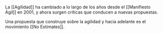 La [[Agilidad]] ha cambiado a lo largo de los años desde el [[Manifiesto Ágil]] en 2001, y ahora surgen críticas que conducen a nuevas propuestas.

Una propuesta que construye sobre la agilidad y hacia adelante es el movimiento [[No Estimates]].
